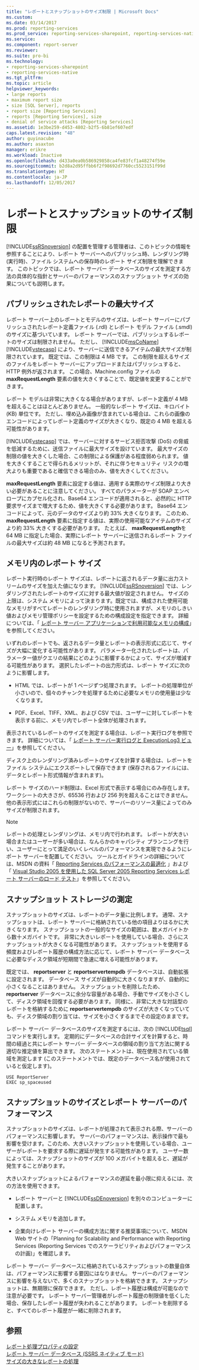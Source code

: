 ```yaml
---
title: "レポートとスナップショットのサイズ制限 | Microsoft Docs"
ms.custom: 
ms.date: 03/14/2017
ms.prod: reporting-services
ms.prod_service: reporting-services-sharepoint, reporting-services-native
ms.service: 
ms.component: report-server
ms.reviewer: 
ms.suite: pro-bi
ms.technology:
- reporting-services-sharepoint
- reporting-services-native
ms.tgt_pltfrm: 
ms.topic: article
helpviewer_keywords:
- large reports
- maximum report size
- size [SQL Server], reports
- report size [Reporting Services]
- reports [Reporting Services], size
- denial of service attacks [Reporting Services]
ms.assetid: 1e3be259-d453-4802-b2f5-6b81ef607edf
caps.latest.revision: "48"
author: guyinacube
ms.author: asaxton
manager: erikre
ms.workload: Inactive
ms.openlocfilehash: d433a0ea0b586929858ca4fe83fcf1a48274f59e
ms.sourcegitcommit: b2d8a2d95ffbb6f2f98692d7760cc5523151f99d
ms.translationtype: HT
ms.contentlocale: ja-JP
ms.lasthandoff: 12/05/2017
---
```

# <a name="report-and-snapshot-size-limits"></a>レポートとスナップショットのサイズ制限
  [!INCLUDE[ssRSnoversion](../../includes/ssrsnoversion-md.md)] の配置を管理する管理者は、このトピックの情報を参照することにより、レポート サーバーへのパブリッシュ時、レンダリング時 (実行時)、ファイル システムへの保存時のレポート サイズ制限を理解できます。 このトピックでは、レポート サーバー データベースのサイズを測定する方法の具体的な指針とサーバーのパフォーマンスのスナップショット サイズの効果についても説明します。  
  
## <a name="maximum-size-for-published-reports"></a>パブリッシュされたレポートの最大サイズ  
 レポート サーバー上のレポートとモデルのサイズは、レポート サーバーにパブリッシュされたレポート定義ファイル (.rdl) とレポート モデル ファイル (.smdl) のサイズに基づいています。 レポート サーバーでは、パブリッシュするレポートのサイズは制限されません。 ただし、 [!INCLUDE[msCoName](../../includes/msconame-md.md)] [!INCLUDE[vstecasp](../../includes/vstecasp-md.md)] により、サーバーに送信できるアイテムの最大サイズが制限されています。 既定では、この制限は 4 MB です。 この制限を超えるサイズのファイルをレポート サーバーにアップロードまたはパブリッシュすると、HTTP 例外が返されます。 この場合、Machine.config ファイルの **maxRequestLength** 要素の値を大きくすることで、既定値を変更することができます。  
  
 レポート モデルは非常に大きくなる場合がありますが、レポート定義が 4 MB を超えることはほとんどありません。 一般的なレポート サイズは、キロバイト (KB) 単位です。 ただし、埋め込み画像が含まれている場合は、これらの画像のエンコードによってレポート定義のサイズが大きくなり、既定の 4 MB を超える可能性があります。  
  
 [!INCLUDE[vstecasp](../../includes/vstecasp-md.md)] では、サーバーに対するサービス拒否攻撃 (DoS) の脅威を低減するために、送信ファイルに最大サイズを設けています。 最大サイズの制限の値を大きくした場合、この制限による保護がある程度弱められます。 値を大きくすることで得られるメリットが、それに伴うセキュリティ リスクの増大よりも重要であると確信できる場合のみ、値を大きくしてください。  
  
 **maxRequestLength** 要素に設定する値は、適用する実際のサイズ制限より大きい必要があることに注意してください。 すべてのパラメーターが SOAP エンベロープにカプセル化され、Base64 エンコードが適用されると、必然的に HTTP 要求サイズまで増大するため、値を大きくする必要があります。 Base64 エンコードによって、元のデータのサイズより約 33% 大きくなります。 このため、 **maxRequestLength** 要素に指定する値は、実際の使用可能なアイテムのサイズより約 33% 大きくする必要があります。 たとえば、 **maxRequestLength**を 64 MB に指定した場合、実際にレポート サーバーに送信されるレポート ファイルの最大サイズは約 48 MB になると予測されます。  
  
## <a name="report-size-in-memory"></a>メモリ内のレポート サイズ  
 レポート実行時のレポート サイズは、レポートに返されるデータ量に出力ストリームのサイズを加えた値になります。 [!INCLUDE[ssRSnoversion](../../includes/ssrsnoversion-md.md)] では、レンダリングされたレポートのサイズに対する最大値が設定されません。 サイズの上限は、システム メモリによって決まります。既定では、構成された使用可能なメモリがすべてレポートのレンダリング時に使用されますが、メモリのしきい値およびメモリ管理ポリシーを設定するための構成設定を指定できます。 詳細については、「 [レポート サーバー アプリケーションで利用可能なメモリの構成](../../reporting-services/report-server/configure-available-memory-for-report-server-applications.md)」を参照してください。  
  
 いずれのレポートでも、返されるデータ量とレポートの表示形式に応じて、サイズが大幅に変化する可能性があります。 パラメーター化されたレポートは、パラメーター値がクエリの結果にどのように影響するかによって、サイズが増減する可能性があります。 選択したレポートの出力形式は、レポート サイズに次のように影響します。  
  
-   HTML では、レポートが 1 ページずつ処理されます。 レポートの処理単位が小さいので、個々のチャンクを処理するために必要なメモリの使用量は少なくなります。  
  
-   PDF、Excel、TIFF、XML、および CSV では、ユーザーに対してレポートを表示する前に、メモリ内でレポート全体が処理されます。  
  
 表示されているレポートのサイズを測定する場合は、レポート実行ログを参照できます。 詳細については、「 [レポート サーバー実行ログと ExecutionLog3 ビュー](../../reporting-services/report-server/report-server-executionlog-and-the-executionlog3-view.md)」を参照してください。  
  
 ディスク上のレンダリング済みレポートのサイズを計算する場合は、レポートをファイル システムにエクスポートして保存できます (保存されるファイルには、データとレポート形式情報が含まれます)。  
  
 レポート サイズのハード制限は、Excel 形式で表示する場合にのみ存在します。 ワークシートの大きさが、65536 行および 256 列を超えることはできません。 他の表示形式にはこれらの制限がないので、サーバーのリソース量によってのみサイズが制限されます。  
  
> [!NOTE]  
>  レポートの処理とレンダリングは、メモリ内で行われます。 レポートが大きい場合またはユーザーが多い場合は、なんらかのキャパシティ プランニングを行い、ユーザーにとって満足のいくレベルのパフォーマンスを実現できるようにレポート サーバーを配置してください。 ツールとガイドラインの詳細については、MSDN の資料「 [Reporting Services のパフォーマンスの最適化](http://go.microsoft.com/fwlink/?LinkID=70650) 」および「 [Visual Studio 2005 を使用した SQL Server 2005 Reporting Services レポート サーバーのロード テスト](http://go.microsoft.com/fwlink/?LinkID=77519)」を参照してください。  
  
## <a name="measuring-snapshot-storage"></a>スナップショット ストレージの測定  
 スナップショットのサイズは、レポートのデータ量に比例します。 通常、スナップショットは、レポート サーバーに格納されている他の項目よりはるかに大きくなります。 スナップショットの一般的なサイズの範囲は、数メガバイトから数十メガバイトです。 非常に大きいレポートを使用している場合、さらにスナップショットが大きくなる可能性があります。 スナップショットを使用する頻度およびレポート履歴の構成方法に応じて、レポート サーバー データベースに必要なディスク領域が短期間で急速に増える可能性があります。  
  
 既定では、 **reportserver** と **reportservertempdb** データベースは、自動拡張に設定されます。 データベース サイズが自動的に大きくなりますが、自動的に小さくなることはありません。 スナップショットを削除したため、 **reportserver** データベースに余分な容量がある場合、手動でサイズを小さくして、ディスク領域を回復する必要があります。 同様に、非常に大きな対話型のレポートを格納するために **reportservertempdb** のサイズが大きくなっていても、ディスク領域の割り当ては、サイズを小さくするまでその設定のままです。  
  
 レポート サーバー データベースのサイズを測定するには、次の [!INCLUDE[tsql](../../includes/tsql-md.md)] コマンドを実行します。 定期的にデータベースの合計サイズを計算すると、時間の経過と共にレポート サーバー データベースの領域の割り当て方法に関する適切な推定値を算出できます。 次のステートメントは、現在使用されている領域を測定します (このステートメントでは、既定のデータベース名が使用されていると仮定します)。  
  
```  
USE ReportServer  
EXEC sp_spaceused  
```  
  
## <a name="snapshot-size-and-report-server-performance"></a>スナップショットのサイズとレポート サーバーのパフォーマンス  
 スナップショットのサイズは、レポートが処理されて表示される際、サーバーのパフォーマンスに影響します。 サーバーのパフォーマンスは、表示操作で最も影響を受けます。このため、大きいスナップショットを使用している場合、ユーザーがレポートを要求する際に遅延が発生する可能性があります。 ユーザー数によっては、スナップショットのサイズが 100 メガバイトを超えると、遅延が発生することがあります。  
  
 大きいスナップショットによるパフォーマンスの遅延を最小限に抑えるには、次の方法を使用できます。  
  
-   レポート サーバーと [!INCLUDE[ssDEnoversion](../../includes/ssdenoversion-md.md)] を別々のコンピューターに配置します。  
  
-   システム メモリを追加します。  
  
-   企業向けレポート サーバーの構成方法に関する推奨事項について、MSDN Web サイトの「Planning for Scalability and Performance with Reporting Services (Reporting Services でのスケーラビリティおよびパフォーマンスの計画)」を確認します。  
  
 レポート サーバー データベースに格納されているスナップショットの数量自体は、パフォーマンスに影響する要因にはなりません。 サーバーのパフォーマンスに影響を与えないで、多くのスナップショットを格納できます。 スナップショットは、無期限に保存できます。 ただし、レポート履歴は構成が可能なので注意が必要です。 レポート サーバー管理者がレポート履歴の制限値を低くした場合、保存したレポート履歴が失われることがあります。 レポートを削除すると、すべてのレポート履歴が一緒に削除されます。  
  
## <a name="see-also"></a>参照  
 [レポート処理プロパティの設定](../../reporting-services/report-server/set-report-processing-properties.md)   
 [レポート サーバー データベース &#40;SSRS ネイティブ モード&#41;](../../reporting-services/report-server/report-server-database-ssrs-native-mode.md)   
 [サイズの大きなレポートの処理](../../reporting-services/report-server/process-large-reports.md)  
  
  

